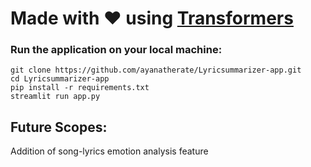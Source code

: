 # Made with &hearts; using <a href="https://huggingface.co/knkarthick">Transformers </a>

<h3> Run the application on your local machine: </h3>

```
git clone https://github.com/ayanatherate/Lyricsummarizer-app.git 
cd Lyricsummarizer-app
pip install -r requirements.txt 
streamlit run app.py 
```


<h2> Future Scopes:</h2>
<p1> Addition of song-lyrics emotion analysis feature </p1>
